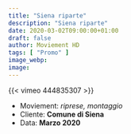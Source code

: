 ```yaml
---
title: "Siena riparte"
description: "Siena riparte"
date: 2020-03-02T09:00:00+01:00
draft: false
author: Moviement HD
tags: [ "Promo" ]
image_webp:
image:
---
```


{{< vimeo 444835307 >}}
<br>

- Moviement: *riprese, montaggio*
- Cliente: **Comune di Siena**
- Data: **Marzo 2020**
